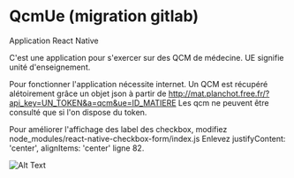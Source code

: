 # QcmUe (migration gitlab)
Application React Native

C'est une application pour s'exercer sur des QCM de médecine.
UE signifie unité d'enseignement.

Pour fonctionner l'application nécessite internet. Un QCM est récupéré alétoirement grâce un objet json à partir de http://mat.planchot.free.fr/?api_key=UN_TOKEN&a=qcm&ue=ID_MATIERE
Les qcm ne peuvent être consulté que si l'on dispose du token.

Pour améliorer l'affichage des label des checkbox, modifiez node_modules/react-native-checkbox-form/index.js
Enlevez justifyContent: 'center', alignItems: 'center' ligne 82.

![Alt Text](https://thumbs.gfycat.com/DiligentAdmiredIchthyosaurs-size_restricted.gif)
